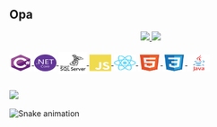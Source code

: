 ## Opa 

<!--
- 🔭 I’m currently working on ...
- 🌱 I’m currently learning ...
- 👯 I’m looking to collaborate on ...
- 🤔 I’m looking for help with ...
- 💬 Ask me about ...
- 📫 How to reach me: ...
- 😄 Pronouns: ...
- ⚡ Fun fact: ...
-->

<div align="center">
  <a href="https://github.com/Wandellca">
  <img height="180em" src="https://github-readme-stats.vercel.app/api?username=Wandellca&show_icons=true&include_all_commits=true&count_private=true&show_owner=true&hide_border=false&border_color=FAF5F4&theme=codeSTACKr"/>
  <img height="180em" src="https://github-readme-stats.vercel.app/api/top-langs/?username=Wandellca&layout=compact&show_owner=true&theme=vision-friendly-dark"/>
</div>
<div style="display: inline_block"><br>
  <img align="center" alt="Wandell-Csharp" height="30" width="40" src="https://raw.githubusercontent.com/devicons/devicon/master/icons/csharp/csharp-original.svg">  
  <img align="center" alt="Wandell-DotNet" height="30" width="40" src="https://raw.githubusercontent.com/devicons/devicon/master/icons/dotnetcore/dotnetcore-original.svg">   
  <img align="center" alt="Wandell-Csharp" height="40" width="50" src="https://raw.githubusercontent.com/devicons/devicon/master/icons/microsoftsqlserver/microsoftsqlserver-plain-wordmark.svg">  
  <img align="center" alt="Wandell-Js" height="30" width="40" src="https://raw.githubusercontent.com/devicons/devicon/master/icons/javascript/javascript-plain.svg">  
  <img align="center" alt="Wandell-React" height="30" width="40" src="https://raw.githubusercontent.com/devicons/devicon/master/icons/react/react-original.svg">
  <img align="center" alt="Wandell-HTML" height="30" width="40" src="https://raw.githubusercontent.com/devicons/devicon/master/icons/html5/html5-original.svg">
  <img align="center" alt="Wandell-CSS" height="30" width="40" src="https://raw.githubusercontent.com/devicons/devicon/master/icons/css3/css3-original.svg">    
  <img align="center" alt="Wandell-Java" height="30" width="40" src="https://raw.githubusercontent.com/devicons/devicon/master/icons/java/java-original-wordmark.svg"> 
</div>
  
  ##
 
<div>  
  <a href="mailto:wandellcarvalho951108@gmail.com"><img src="https://img.shields.io/badge/Gmail-D14836?style=for-the-badge&logo=gmail&logoColor=white" target="_blank"></a>
 
  ![Snake animation](https://github.com/Wandellca/Wandellca/blob/output/github-contribution-grid-snake.svg)
</div>

